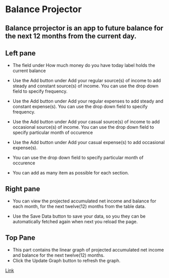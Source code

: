 # Balance Projector

Balance prrojector is an app to future balance for the next 12 months from the current day.
-------------------------------------------------------------------------------------------


Left pane
---------

* The field under How much money do you have today label holds the current balance

* Use the Add button under Add your regular source(s) of income to add steady and constant source(s)
of income. You can use the drop down field to specify frequency.

* Use the Add button under Add your regular expenses to add steady and constant expense(s). You can use the drop down field to specify frequency.

* Use the Add button under Add your casual source(s) of income to add occasional source(s)
of income. You can use the drop down field to specify particular month of occurence

* Use the Add button under Add your casual expense(s) to add occasional expense(s).
* You can use the drop down field to specify particular month of occurence

* You can add as many item as possible for each section.

Right pane
----------

* You can view the projected accumulated net income and balance for each month, for the next twelve(12) months
from the table data.

* Use the Save Data button to save your data, so you they can be automatically fetched again when next you reload the page.

Top Pane
---------

* This part contains the linear graph of projected accumulated net income and balance for the next twelve(12) months.
* Click the Update Graph button to refresh the graph.



[Link](http://andela-toladele.github.io/balprojector)

